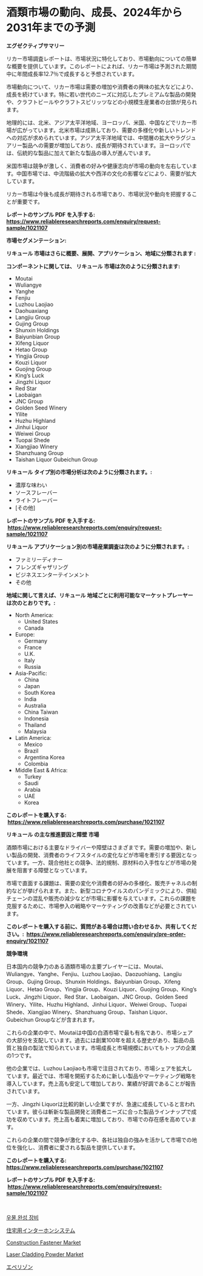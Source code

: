 <p><h1>酒類市場の動向、成長、2024年から2031年までの予測</h1></p><p><strong>エグゼクティブサマリー</strong></p>
<p><p>リカー市場調査レポートは、市場状況に特化しており、市場動向についての簡単な概要を提供しています。このレポートによれば、リカー市場は予測された期間中に年間成長率12.7％で成長すると予想されています。</p><p>市場動向について、リカー市場は需要の増加や消費者の興味の拡大などにより、成長を続けています。特に若い世代のニーズに対応したプレミアムな製品の開発や、クラフトビールやクラフトスピリッツなどの小規模生産業者の台頭が見られます。</p><p>地理的には、北米、アジア太平洋地域、ヨーロッパ、米国、中国などでリカー市場が広がっています。北米市場は成熟しており、需要の多様化や新しいトレンドへの対応が求められています。アジア太平洋地域では、中間層の拡大やラグジュアリー製品への需要が増加しており、成長が期待されています。ヨーロッパでは、伝統的な製品に加えて新たな製品の導入が進んでいます。</p><p>米国市場は競争が激しく、消費者の好みや健康志向が市場の動向を左右しています。中国市場では、中流階級の拡大や西洋の文化の影響などにより、需要が拡大しています。</p><p>リカー市場は今後も成長が期待される市場であり、市場状況や動向を把握することが重要です。</p></p>
<p><strong>レポートのサンプル PDF を入手する: <a href="https://www.reliableresearchreports.com/enquiry/request-sample/1021107">https://www.reliableresearchreports.com/enquiry/request-sample/1021107</a></strong></p>
<p><strong>市場セグメンテーション:</strong></p>
<p><strong> リキュール 市場はさらに概要、展開、アプリケーション、地域に分類されます :</strong></p>
<p><strong>コンポーネントに関しては、 リキュール 市場は次のように分類されます: &nbsp;</strong></p>
<p><ul><li>Moutai</li><li>Wuliangye</li><li>Yanghe</li><li>Fenjiu</li><li>Luzhou Laojiao</li><li>Daohuaxiang</li><li>Langjiu Group</li><li>Gujing Group</li><li>Shunxin Holdings</li><li>Baiyunbian Group</li><li>Xifeng Liquor</li><li>Hetao Group</li><li>Yingjia Group</li><li>Kouzi Liquor</li><li>Guojing Group</li><li>King’s Luck</li><li>Jingzhi Liquor</li><li>Red Star</li><li>Laobaigan</li><li>JNC Group</li><li>Golden Seed Winery</li><li>Yilite</li><li>Huzhu Highland</li><li>Jinhui Liquor</li><li>Weiwei Group</li><li>Tuopai Shede</li><li>Xiangjiao Winery</li><li>Shanzhuang Group</li><li>Taishan Liquor
    Gubeichun Group</li></ul></p>
<p><strong> リキュール タイプ別の市場分析は次のように分類されます。:</strong></p>
<p><ul><li>濃厚な味わい</li><li>ソースフレーバー</li><li>ライトフレーバー</li><li>[その他]</li></ul></p>
<p><strong>レポートのサンプル PDF を入手する: &nbsp;<a href="https://www.reliableresearchreports.com/enquiry/request-sample/1021107">https://www.reliableresearchreports.com/enquiry/request-sample/1021107</a></strong></p>
<p><strong> リキュール アプリケーション別の市場産業調査は次のように分類されます。:</strong></p>
<p><ul><li>ファミリーディナー</li><li>フレンズギャザリング</li><li>ビジネスエンターテインメント</li><li>その他</li></ul></p>
<p><strong>地域に関して言えば、リキュール 地域ごとに利用可能なマーケットプレーヤーは次のとおりです。:</strong></p>
<p><ul>
    <li>
        North America:
        <ul>
            <li>United States</li>
            <li>Canada</li>
        </ul>
    </li>
    <li>
        Europe:
        <ul>
            <li>Germany</li>
            <li>France</li>
            <li>U.K.</li>
            <li>Italy</li>
            <li>Russia</li>
        </ul>
    </li>
    <li>
        Asia-Pacific:
        <ul>
            <li>China</li>
            <li>Japan</li>
            <li>South Korea</li>
            <li>India</li>
            <li>Australia</li>
            <li>China Taiwan</li>
            <li>Indonesia</li>
            <li>Thailand</li>
            <li>Malaysia</li>
        </ul>
    </li>
    <li>
        Latin America:
        <ul>
            <li>Mexico</li>
            <li>Brazil</li>
            <li>Argentina Korea</li>
            <li>Colombia</li>
        </ul>
    </li>
    <li>
        Middle East & Africa:
        <ul>
            <li>Turkey</li>
            <li>Saudi</li>
            <li>Arabia</li>
            <li>UAE</li>
            <li>Korea</li>
        </ul>
    </li>
    </ul></p>
<p><strong>このレポートを購入する: &nbsp;<a href="https://www.reliableresearchreports.com/purchase/1021107">https://www.reliableresearchreports.com/purchase/1021107</a></strong></p>
<p><strong>リキュール の主な推進要因と障壁 市場</strong></p>
<p><p>酒類市場における主要なドライバーや障壁はさまざまです。需要の増加や、新しい製品の開発、消費者のライフスタイルの変化などが市場を牽引する要因となっています。一方、競合他社との競争、法的規制、原材料の入手性などが市場の発展を阻害する障壁となっています。</p><p>市場で直面する課題は、需要の変化や消費者の好みの多様化、販売チャネルの制約などが挙げられます。また、新型コロナウイルスのパンデミックにより、供給チェーンの混乱や販売の減少などが市場に影響を与えています。これらの課題を克服するために、市場参入の戦略やマーケティングの改善などが必要とされています。</p></p>
<p><strong>このレポートを購入する前に、質問がある場合は問い合わせるか、共有してください。:&nbsp; <a href="https://www.reliableresearchreports.com/enquiry/pre-order-enquiry/1021107">https://www.reliableresearchreports.com/enquiry/pre-order-enquiry/1021107</a></strong></p>
<p><strong>競争環境</strong></p>
<p><p>日本国内の競争力のある酒類市場の主要プレイヤーには、Moutai、Wuliangye、Yanghe、Fenjiu、Luzhou Laojiao、Daozuohiang、Langjiu Group、Gujing Group、Shunxin Holdings、Baiyunbian Group、Xifeng Liquor、Hetao Group、Yingjia Group、Kouzi Liquor、Guojing Group、King’s Luck、Jingzhi Liquor、Red Star、Laobaigan、JNC Group、Golden Seed Winery、Yilite、Huzhu Highland、Jinhui Liquor、Weiwei Group、Tuopai Shede、Xiangjiao Winery、Shanzhuang Group、Taishan Liquor、Gubeichun Groupなどが含まれます。</p><p>これらの企業の中で、Moutaiは中国の白酒市場で最も有名であり、市場シェアの大部分を支配しています。過去には創業100年を超える歴史があり、製品の品質と独自の製法で知られています。市場成長と市場規模においてもトップの企業の1つです。</p><p>他の企業では、Luzhou Laojiaoも市場で注目されており、市場シェアを拡大しています。最近では、市場を開拓するために新しい製品やマーケティング戦略を導入しています。売上高も安定して増加しており、業績が好調であることが報告されています。</p><p>一方、Jingzhi Liquorは比較的新しい企業ですが、急速に成長していると言われています。彼らは斬新な製品開発と消費者ニーズに合った製品ラインナップで成功を収めています。売上高も着実に増加しており、市場での存在感を高めています。</p><p>これらの企業の間で競争が激化する中、各社は独自の強みを活かして市場での地位を強化し、消費者に愛される製品を提供しています。</p></p>
<p><strong>このレポートを購入する: &nbsp; <a href="https://www.reliableresearchreports.com/purchase/1021107">https://www.reliableresearchreports.com/purchase/1021107</a></strong></p>
<p><strong>レポートのサンプル PDF を入手する: &nbsp;<a href="https://www.reliableresearchreports.com/enquiry/request-sample/1021107">https://www.reliableresearchreports.com/enquiry/request-sample/1021107</a></strong><strong></strong></p>
<p>&nbsp;</p>
<p><p><a href="https://medium.com/@boydsmitham726/well-completion-equipment-market-metrics-%EC%8B%9C%EC%9E%A5%EC%A0%90%EC%9C%A0%EC%9C%A8-%ED%8A%B8%EB%A0%8C%EB%93%9C-%EB%B0%8F-%EC%84%B1%EC%9E%A5-%ED%8C%A8%ED%84%B4-%ED%95%B4%EB%8F%85-5bb0b520f555">우물 완성 장비</a></p><p><a href="https://github.com/DonaldShaw1965/Market-Research-Report-List-1/blob/main/649972515823.md">住宅用インターホンシステム</a></p><p><a href="https://view.publitas.com/reportprime-1/construction-fastener-market-analysis-examines-its-scope-on-growth-opportunities-and-forecasted-trends-spanning-from-2024-to-2031/">Construction Fastener Market</a></p><p><a href="https://sudsy-motorcycle-bbc.notion.site/Laser-Cladding-Powder-Market-Size-Global-Industry-Overview-Market-Segmentation-and-Forecast-2024--9c6e743d8b074ba4b6e5dda6b632c4fc">Laser Cladding Powder Market</a></p><p><a href="https://medium.com/@pedrogers56456/%E3%82%A8%E3%83%9A%E3%83%AA%E3%82%BD%E3%83%B3%E5%B8%82%E5%A0%B4%E5%88%86%E6%9E%90-%E3%81%9D%E3%81%AEcagr-%E5%B8%82%E5%A0%B4%E3%82%BB%E3%82%B0%E3%83%A1%E3%83%B3%E3%83%86%E3%83%BC%E3%82%B7%E3%83%A7%E3%83%B3-%E3%81%8A%E3%82%88%E3%81%B3%E3%82%B0%E3%83%AD%E3%83%BC%E3%83%90%E3%83%AB%E7%94%A3%E6%A5%AD%E6%A6%82%E8%A6%81-cfc253349efe">エペリゾン</a></p></p>